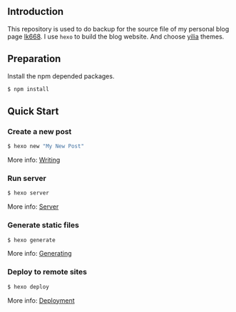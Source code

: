 ## Introduction

This repository is used to do backup for the source file of my personal blog page [lk668](https://lk668.github.io). I use `hexo` to build the blog website. And choose [yilia](https://github.com/litten/hexo-theme-yilia) themes.

## Preparation

Install the npm depended packages.

```bash
$ npm install
```

## Quick Start

### Create a new post

``` bash
$ hexo new "My New Post"
```

More info: [Writing](https://hexo.io/docs/writing.html)

### Run server

``` bash
$ hexo server
```

More info: [Server](https://hexo.io/docs/server.html)

### Generate static files

``` bash
$ hexo generate
```

More info: [Generating](https://hexo.io/docs/generating.html)

### Deploy to remote sites

``` bash
$ hexo deploy
```

More info: [Deployment](https://hexo.io/docs/one-command-deployment.html)
